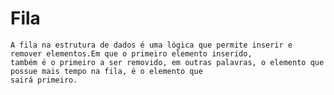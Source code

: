 # Fila

    A fila na estrutura de dados é uma lógica que permite inserir e remover elementos.Em que o primeiro elemento inserido,
    também é o primeiro a ser removido, em outras palavras, o elemento que possue mais tempo na fila, é o elemento que 
    sairá primeiro.
